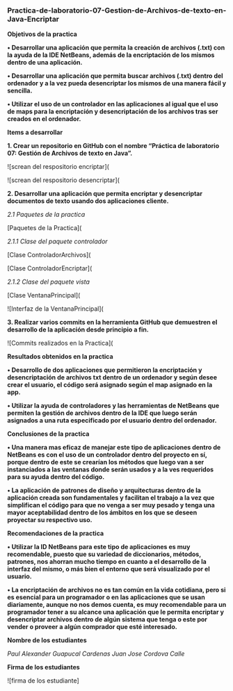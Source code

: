 ### Practica-de-laboratorio-07-Gestion-de-Archivos-de-texto-en-Java-Encriptar

**Objetivos de la practica**

**•	Desarrollar una aplicación que permita la creación de archivos (.txt) con la ayuda de la IDE NetBeans, además de la encriptación de los mismos dentro de una aplicación.**

**•	Desarrollar una aplicación que permita buscar archivos (.txt) dentro del ordenador y a la vez pueda desencriptar los mismos de una manera fácil y sencilla.**

**•	Utilizar el uso de un controlador en las aplicaciones al igual que el uso de maps para la encriptación y desencriptación de los archivos tras ser creados en el ordenador.**

**Items a desarrollar**

**1. Crear un repositorio en GitHub con el nombre “Práctica de laboratorio 07: Gestión de Archivos de texto en Java”.**

![screan del respositorio encriptar](

![screan del respositorio desencriptar](

**2. Desarrollar una aplicación que permita encriptar y desencriptar documentos de texto usando dos aplicaciones cliente.**

*2.1 Paquetes de la practica*

[Paquetes de la Practica](

*2.1.1 Clase del paquete controlador*

[Clase ControladorArchivos](

[Clase ControladorEncriptar](

*2.1.2 Clase del paquete vista*

[Clase VentanaPrincipal](

![Interfaz de la VentanaPrincipal](

**3. Realizar varios commits en la herramienta GitHub que demuestren el desarrollo de la aplicación desde principio a fin.**

![Commits realizados en la Practica](

**Resultados obtenidos en la practica**

**•	Desarrollo de dos aplicaciones que permitieron la encriptación y desencriptación de archivos txt dentro de un ordenador y según desee crear el usuario, el código será asignado según el map asignado en la app.**

**•	Utilizar la ayuda de controladores y las herramientas de NetBeans que permiten la gestión de archivos dentro de la IDE que luego serán asignados a una ruta especificado por el usuario dentro del ordenador.**

**Conclusiones de la practica**

**•	Una manera mas eficaz de manejar este tipo de aplicaciones dentro de NetBeans es con el uso de un controlador dentro del proyecto en sí, porque dentro de este se crearían los métodos que luego van a ser instanciados a las ventanas donde serán usados y a la ves requeridos para su ayuda dentro del código.**

**• La aplicación de patrones de diseño y arquitecturas dentro de la aplicación creada son fundamentales y facilitan el trabajo a la vez que simplifican el código para que no venga a ser muy pesado y tenga una mayor aceptabilidad dentro de los ámbitos en los que se deseen proyectar su respectivo uso.**

**Recomendaciones de la practica**

**•	Utilizar la ID NetBeans para este tipo de aplicaciones es muy recomendable, puesto que su variedad de diccionarios, métodos, patrones, nos ahorran mucho tiempo en cuanto a el desarrollo de la interfaz del mismo, o más bien el entorno que será visualizado por el usuario.**

**•	La encriptación de archivos no es tan común en la vida cotidiana, pero si es esencial para un programador o en las aplicaciones que se usan diariamente, aunque no nos demos cuenta, es muy recomendable para un programador tener a su alcance una aplicación que le permita encriptar y desencriptar archivos dentro de algún sistema que tenga o este por vender o proveer a algún comprador que esté interesado.**

**Nombre de los estudiantes**

*Paul Alexander Guapucal Cardenas*
*Juan Jose Cordova Calle*

**Firma de los estudiantes**

![firma de los estudiante]
